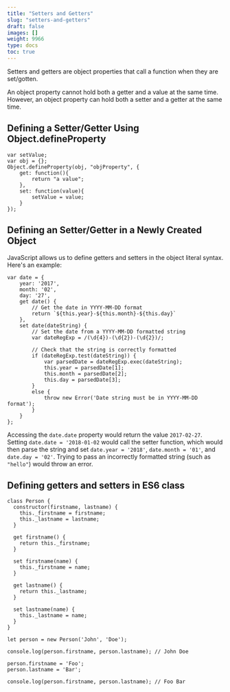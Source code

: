 ```yaml
---
title: "Setters and Getters"
slug: "setters-and-getters"
draft: false
images: []
weight: 9966
type: docs
toc: true
---
```


Setters and getters are object properties that call a function when they are set/gotten.

An object property cannot hold both a getter and a value at the same time. However, an object property can hold both a setter and a getter at the same time.

## Defining a Setter/Getter Using Object.defineProperty
    var setValue;
    var obj = {};
    Object.defineProperty(obj, "objProperty", {
        get: function(){
            return "a value";
        },
        set: function(value){
            setValue = value;
        }
    });

## Defining an Setter/Getter in a Newly Created Object
JavaScript allows us to define getters and setters in the object literal syntax. Here's an example:

    var date = {
        year: '2017',
        month: '02',
        day: '27',
        get date() {
            // Get the date in YYYY-MM-DD format
            return `${this.year}-${this.month}-${this.day}`
        },
        set date(dateString) {
            // Set the date from a YYYY-MM-DD formatted string
            var dateRegExp = /(\d{4})-(\d{2})-(\d{2})/;
            
            // Check that the string is correctly formatted
            if (dateRegExp.test(dateString)) {
                var parsedDate = dateRegExp.exec(dateString);
                this.year = parsedDate[1];
                this.month = parsedDate[2];
                this.day = parsedDate[3];
            }
            else {
                throw new Error('Date string must be in YYYY-MM-DD format');
            }
        }
    };

Accessing the `date.date` property would return the value `2017-02-27`.  Setting `date.date = '2018-01-02` would call the setter function, which would then parse the string and set `date.year = '2018'`, `date.month = '01'`, and `date.day = '02'`. Trying to pass an incorrectly formatted string (such as `"hello"`) would throw an error.

## Defining getters and setters in ES6 class
    class Person {
      constructor(firstname, lastname) {
        this._firstname = firstname;
        this._lastname = lastname;
      }
    
      get firstname() {
        return this._firstname;
      }
    
      set firstname(name) {
        this._firstname = name;
      }
    
      get lastname() {
        return this._lastname;
      }
    
      set lastname(name) {
        this._lastname = name;
      }
    }
    
    let person = new Person('John', 'Doe');
    
    console.log(person.firstname, person.lastname); // John Doe
    
    person.firstname = 'Foo';
    person.lastname = 'Bar';
    
    console.log(person.firstname, person.lastname); // Foo Bar

